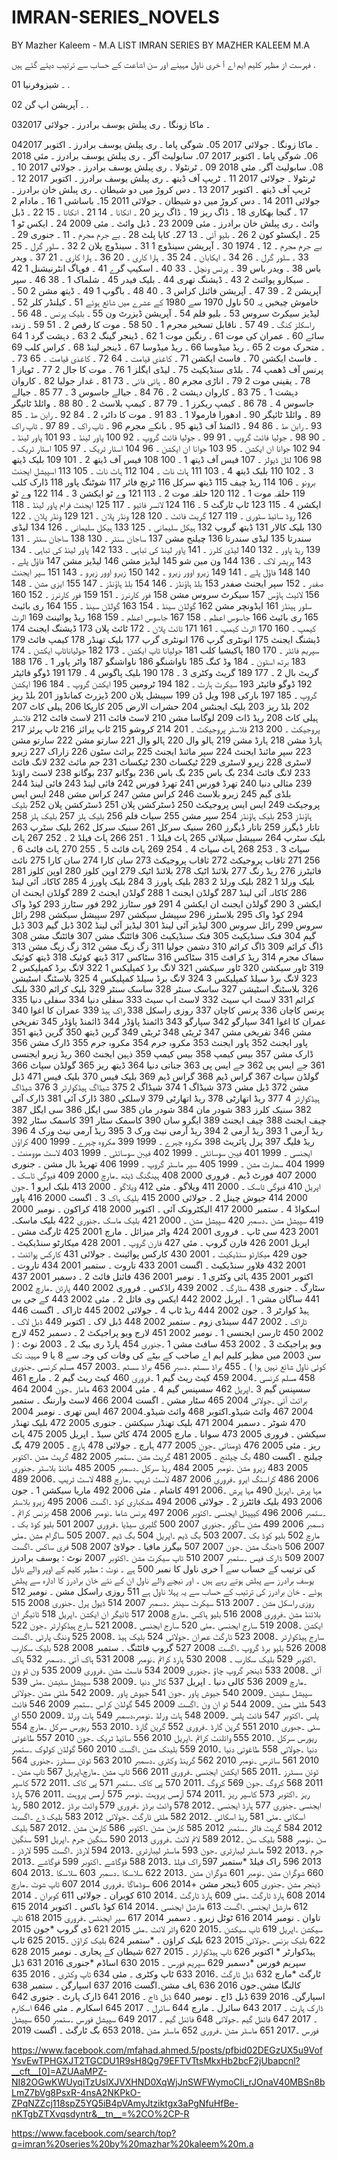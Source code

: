 # IMRAN-SERIES_NOVELS
BY Mazher Kaleem - M.A
LIST IMRAN SERIES BY MAZHER KALEEM M.A

فہرست از مظہر کلیم ایم اے
آ خری ناول مہینے اور سن اشاعت کے حساب سے ترتیب دیئے گئے ہیں .

01 ۔ شیزوفرنیا .

02 ۔ آپریشن اپ گن .

03۔  ماکا زونگا ۔ ری پبلش یوسف برادرز ۔ جولائی 2017

04۔  ماکا زونگا ۔ جولائی 2017
05۔  شوگی پاما ۔ ری پبلش یوسف برادرز ۔ اکتوبر 2017
06۔  شوگی پاما ۔ اکتوبر 2017
07۔  سابولیٹ آگر ۔ ری پبلش یوسف برادرز ۔ مئی 2018
08۔  سابولیٹ آگر۔ مئی 2018
09 ۔ ٹرنٹولا ۔ ری پبلش یوسف برادرز ۔ جولائی 2017
10 ۔ ٹرنٹولا ۔ جولائی 2017
11 ۔ ٹریپ آف ڈیتھ ۔ ری پبلش یوسف برادرز ۔ اکتوبر 2017
12 ۔ ٹریپ آف ڈیتھ ۔ اکتوبر 2017
13 ۔  دس کروڑ میں دو شیطان ۔ ری پبلش خان برادرز ۔ جولائی            2011
14 ۔  دس کروڑ میں دو شیطان ۔      جولائی  2011
15۔  باساشی 1
16 ۔  مادام 2
17 ۔  گنجا بھکاری
18 ۔  ڈاگ ریز
19 ۔  ڈاگ ریز
20 ۔  انکانا ۔ 14
21 ۔  انکانا ۔ 15
22 ۔  ڈبل وائٹ ۔ ری پبلش خان برادرز ۔ مئی 2009
23 ۔  ڈبل وائٹ ۔ مئی 2009
24 ۔  ایکس ٹو 1
25 ۔  ایکسٹو کون 2
26 ۔  بلیو آئی ۔ 13
27۔  کایا پلٹ 
28 ۔  بے جرم مجرم ۔ 11 ۔ جنوری
29 ۔  بے جرم مجرم ۔ 12 ۔ 1974
30 ۔  آپریشن سینڈوچ 1
31 ۔  سینڈوچ پلان 2
32 ۔  سلور گرل ۔ 25
33 ۔  سلور گرل ۔ 26
34 ۔  ایکابان ۔ 24
35 ۔  ہارا کاری ۔ 20
36 ۔  ہارا کاری ۔ 21
37 ۔  ویدر باس
38 ۔  ویدر باس
39 ۔  پرنس ونچل ۔ 33
40 ۔  اسکیپ گرے
41 ۔  فوہاگ انٹرنیشنل 1
42 ۔  سیکارو پوائنٹ 2
43 ۔  ڈیشنگ تھری
44 ۔  بلیک فیدر
45 ۔  شلماک 1 ۔ 38
46 ۔  سپر آپریشن 2 ۔ 39
47 ۔  آپریشن فائنل کراس 3 ۔ 40
48 ۔  باگوپ 1
49 ۔  ڈیتھ مشن 2
50 ۔  خاموش چیخیں
یہ 50 ناول 1970 سے 1980 کے عشرے میں شائع ہوئے
51 ۔  کیلنڈر کلر
52 ۔  لیڈیز سیکرٹ سروس
53 ۔  بلیو فلم
54 ۔  آپریشن ڈیزرٹ ون
55 ۔  بلیک پرنس ۔ 48
56 ۔  راسکلز کنگ ۔ 49
57 ۔  ناقابل تسخیر مجرم 1 ۔ 50
58 ۔  موت کا رقص 2 ۔ 51
59 ۔  زندہ سائے 
60 ۔  عمران کی موت
61 ۔  رنگین موت 1
62 ۔  ڈینجر گینگ 2
63 ۔  دہشت گرد 1
64 ۔  متحرک موت 2
65 ۔  ریڈ میڈوسا
66 ۔  ریڈ میڈوسا
67 ۔  ڈینجر لینڈ
68 ۔  کراس کلب
69 ۔  فاسٹ ایکشن
70 ۔  فاسٹ ایکشن
71 ۔  کاغذی قیامت ۔ 64
72 ۔  کاغذی قیامت ۔ 65
73 ۔  پرنس آف ڈھمپ
74 ۔  بلڈی سنڈیکیٹ
75 ۔  لیڈی ایگلز 1
76 ۔  موت کا جال 2
77 ۔  ٹوپاز 1
78 ۔  یقینی موت 2
79 ۔  اناڑی مجرم
80 ۔  ہائی فائی ۔ 73
81 ۔  غدار جولیا
82 ۔  کاروان دہشت 1 ۔ 75
83 ۔  کاروان دہشت 2 ۔ 76
84 ۔  جیالے جاسوس 3 ۔ 77
85 ۔  جیالے جاسوس 4 ۔ 78
86 ۔  کیمپ ریکرز 1 ۔ 79
87 ۔  کیمپ بلاسٹ 2 ۔ 80
88 ۔  وائلڈ ٹائیگر
89 ۔  وائلڈ ٹائیگر
90 ۔  ادھورا فارمولا 1 ۔ 83
91 ۔  موت کا دائرہ 2 ۔ 84
92 ۔  رابن ھڈ ۔ 85
93 ۔  رابن ھڈ ۔ 86
94 ۔  ڈائمنڈ آف ڈیتھ
95 ۔  بانکے مجرم
96 ۔  ٹاپ راک ۔ 89
97 ۔  ٹاپ راک ۔ 90
98 ۔  جولیا فائٹ گروپ ۔ 91
99 ۔  جولیا فائٹ گروپ ۔ 92
100  پاور لینڈ ۔ 93
101  پاور لینڈ ۔ 94
102  جوانا ان ایکشن ۔ 95
103  جوانا ان ایکشن ۔ 96
104  اسٹار ٹریک ۔ 97
105  اسٹار ٹریک ۔ 98
106  لٹل ڈیولز ۔
107  فیس آف ڈیتھ 1 ۔ 100
108  فیس آف ڈیتھ 2 ۔ 101
109  بلیک ڈیتھ 3 ۔ 102
110  بلیک ڈیتھ 4 ۔ 103
111  ہاٹ ناٹ ۔ 104
112  ہاٹ ناٹ ۔ 105
113  اسپیشل ایجنٹ برونو ۔ 106
114  ریڈ چیف
115  ڈیتھ سرکل
116  ٹرنچ فائر
117   شوٹنگ پاور
118  ڈارک کلب
119  حلقہ موت 1 ۔ 112
120  حلقہ موت 2 ۔ 113
121  وے ٹو ایکشن 3 ۔ 114
122  وے ٹو ایکشن 4 ۔ 115
123  ٹاپ ٹارگٹ 5 ۔ 116
124  لانسر فائیو ۔ 117
125  ایجنٹ فرام پاور لینڈ ۔ 118
126  روڈ سائیڈ سٹوری ۔ 119
127  گریٹ فائٹ ۔ 120
128  ونڈر پلان ۔ 121
129  ونڈر پلان ۔ 122
130  بلیک کالار
131  ڈیتھ گروپ
132  ہیکل سلیمانی ۔ 125
133  ہیکل سلیمانی ۔ 126
134  لیڈی سندرتا
135  لیڈی سندرتا
136  چیلنج مشن
137  ساجان سنٹر ۔ 130
138  ساجان سنٹر ۔ 131
139  ریڈ پاور ۔ 132
140  لیڈی کلرز ۔
141  پاور لینڈ کی تباہی ۔ 133
142  پاور لینڈ کی تباہی ۔ 134
143  پریشر لاک ۔ 136
144  ون مین شو
145  لیڈیز مشن
146  لیڈیز مشن
147  فاؤل پلے ۔ 140
148  فاؤل پلے ۔ 141
149  زیرو اوور زیرو ۔ 142
150  زیرو اوور زیرو ۔ 143
151  سپر ایجنٹ صفدر ۔
152  سپر ایجنٹ صفدر
153  بلڈ ہاؤنڈز ۔ 146
154 بلڈ ہاؤنڈز ۔ 147
155  ایزی مشن ۔ 148
156  لائیٹ ہاؤس
157  سیکرٹ سروس مشن
158  فور کارنرز ۔ 151
159  فور کارنرز ۔ 152
160  سلور ہینڈز
161  ایڈونچر مشن
162  گولڈن سینڈ ۔ 154
163  گولڈن سینڈ ۔ 155
164  ری بائیٹ
165  ری بائیٹ
166  جاسوس اعظم ۔ 158
167  جاسوس اعظم ۔ 159
168  ریڈ پوائینٹ
169  الرٹ کیمپ ۔ 160
170  الرٹ کیمپ ۔ 161
171  ٹائٹ پلان ۔ 
172  ٹائٹ پلان
173  ڈیشنگ ایجنٹ
174  ڈیشنگ ایجنٹ
175  انونٹری گرپ
176  انونٹری گرپ
177  بلیک تھنڈر
178  کیمپ فائٹ
179  سپریم فائٹر ۔ 170
180  پاکیشیا کلب
181  جولیانا ٹاپ ایکشن ۔ 173
182  جولیاناٹاپ ایکشن ۔ 174
183  برتھ اسٹون ۔
184  وڈ کنگ
185  ناواشنگو
186  ناواشنگو
187  واٹر پاور 1 ۔ 176
188  گریٹ بال 2 ۔ 177
189  گریٹ وکٹری 3 ۔ 178
190  بلیک پاگوس 4 ۔ 179
191  ڈوگو فائیٹر
192  ڈوگو فائیٹر
193  سیکرٹ ہارٹ ۔ 182
194  ٹرومین
195  ایکشن گروپ ۔ 184
196  ایکشن گروپ ۔ 185
197  بارکی
198  ویل ڈن
199  سپیشل پلان
200  ڈیزرٹ کمانڈوز
201  بلڈ ریز
202  بلڈ ریز
203  بلیک ایجنٹس
204  حشرات الارض
205  کاریکا
206  ہیلی کاٹ
207  ہیلی کاٹ
208  ریڈ ڈاٹ
209  لوگاسا مشن
210  لاسٹ فائٹ
211  لاسٹ فائٹ
212  فلاسٹر پروجیکٹ ۔ 200
213  فلاسٹر پروجیکٹ ۔ 201
214  کروشو
215  ٹاپ پرائز
216  ٹاپ پرئز
217  ہارڈ مشن
218  ہارڈ مشن
219  ہالو وال
220  ہالو وال
221  سارتو مشن
222  سارتو مشن
223  سپر مائنڈ ایجنٹ
224  سپر مائنڈ ایجنٹ
225  برائٹ سٹون
226  زاراک
227  زیرو لاسٹری
228  زیرو لاسٹری
229  ٹیکساٹ
230  ٹیکساٹ
231  جم مائٹ
232  لانگ فائٹ
233  لانگ فائٹ
234  بگ باس
235  بگ باس
236  بوگانو
237  بوگانو
238  لاسٹ راؤنڈ
239  مثالی دنیا
240  تھرڈ فورس
241  تھرڈ فورس
242  فائی لینڈ
243  فائی لینڈ
244  بلڈی گیم
245  زیرو بلاسٹ
246  کراس مشن
247  کراس مشن
248  ایس ایس پروجیکٹ
249  ایس ایس پروجیکٹ
250  ڈسٹرکشن پلان
251  ڈسٹرکشن پلان
252  بلیک ہاؤنڈز
253  بلیک ہاؤنڈز
254  سپر مشن
255  سپاٹ فلم
256  بلیک ہلز
257  بلیک ہلز
258  تاتار ڈیگرز
259  تاتار ڈیگرز
260  سنیک سرکل
261  سنیک سرکل
262  بلیک سٹرپ
263  بلیک سٹرپ
264  سپیشل سپلائی
265  ہاٹ فیلڈ 1 ۔ 251
266  ہاٹ فیلڈ 2 ۔ 252
267  ہاٹ سپاٹ 3 ۔ 253
268  ہاٹ سپاٹ 4 ۔ 254
269  ہاٹ فائٹ 5 ۔ 255
270  ہاٹ فائٹ 6 ۔ 256
271  ثاقاب پروجیکٹ
272  ثاقاب پروجیکٹ
273  سان کارا
274  سان کارا
275  نائٹ فائیٹرز
276  ریڈ رنگ
277  بلائنڈ اٹیک
278  بلائنڈ اٹیک
279  اوپن کلوز
280  اوپن کلوز
281  بلیک ورلڈ 1
282  بلیک ورلڈ 2
283  بلیک پاورز 3
284  بلیک پاورز 4
285  کاکانہ آئی لینڈ
286  کاکانہ آئی لینڈ
287  گولڈن ایجنٹ 1
288  گولڈن ایجنٹ 2
289  گولڈن ایجنٹ ان ایکشن 3
290  گولڈن ایجنٹ ان ایکشن 4
291  فور سٹارز
292  فور سٹارز
293  کوڈ واک
294  کوڈ واک
295  بلاسٹرز
296  سپیشل سیکشن
297  سپیشل سیکشن
298  رائل سروس
299  رائل سروس
300  لیڈیز آئی لینڈ
301  لیڈیز آئی لینڈ
302  ڈبل گیم
303  ڈبل گیم
304  فنک سنڈیکیٹ
305  فنک سنڈیکیٹ
306  فائٹنگ مشن
307  فائٹنگ مشن
308  ڈاگ کرائم
309  ڈاگ کرائم
310  دشمن جولیا
311  زگ زیگ مشن
312  زگ زیگ مشن
313  سفاک مجرم
314  ریڈ کرافٹ
315  سٹاکس
316  سٹاکس
317  ڈیتھ کوئیک
318  ڈیتھ کوئیک
319  ٹاور سیکشن
320  ٹاور سیکشن
321  لانگ برڈ کمپلیکس 1
322  لانگ برڈ کمپلیکس 2
323  لانگ برڈ سیلڈ کمپلیکس 3
324  لانگ برڈ سیلڈ کمپلیکس 4
325  بلاسٹنگ اسٹیشن
326  بلاسٹنگ اسٹیشن
327  ساسک سنٹر
328  ساسک سنٹر
329  بلیک کرائم
330  بلیک کرائم
331  لاسٹ اپ سیٹ
332  لاسٹ اپ سیٹ
333  سفلی دنیا
334  سفلی دنیا
335  پرنس کاچان
336  پرنس کاچان
337  روزی راسکل
338  راک ہیڈ
339  عمران کا اغوا
340  عمران کا اغوا
341  سپارگو
342  سپارگو
343  ڈائمنڈ پاؤڈر
344  ڈائمنڈ پاؤڈر
345  تفریخی مشن
346  تفریخی مشن
347  ٹریٹی
348  ٹریٹی
349  گرین ڈیتھ
350  گرین ڈیتھ
351  پاور ایجنٹ
352  پاور ایجنٹ
353  مکروہ جرم
354  مکروہ جرم
355  ڈارک مشن
356  ڈارک مشن
357  بیس کیمپ
358  بیس کیمپ
359  ذہین ایجنٹ
360  ریڈ زیرو ایجنسی
361  جے ایس پی
362  جے ایس پی
363  جناتی دنیا
364  ڈیتھ ریز
365  گولڈن سپاٹ
366  گولڈن سپاٹ
367  گراس ڈیم
368  گراس ڈیم
369  بلیک فیس
370  بلیک فیس
471  ڈبل مشن
372  ڈبل مشن
373  شیڈاگ 1
374  شیڈاگ 2
375  شیڈاگ ہیڈکوارٹر 3
376  شیڈاگ ہیڈکوارٹر 4
377  ریڈ اتھارٹی
378  ریڈ اتھارٹی
379  لاسلکی
380  ڈارک آئی
381  ڈارک آئی
382  سنیک کلرز
383  شودر مان
384  شودر مان
385  سی ایگل
386  سی ایگل
387  چیف ایجنٹ
388  چیف ایجنٹ
389  ایگرو سان
390  کاسمک سٹار
391  کاسمک سٹار
392  ریڈ آرمی 1
393  ریڈ آرمی 2
394  ریڈ آرمی نیٹ ورک 3
395  ریڈ آرمی نیٹ ورک 4
396  ریڈ فلیگ
397  پرل پائریٹ
398  مکروہ چہرے ۔ 1999
399  مکروہ چہرے ۔ 1999
400  کراؤن ایجنسی ۔ 1999
401  فیبن سوسائٹی ۔ 1999
402  فیبن سوسائٹی ۔ 1999
403  لاسٹ موومنٹ ۔  1999
404  سمارٹ مشن ۔ 1999
405  سپر ماسٹر گروپ ۔ 1999
406  تھریڈ بال مشن ۔ جنوری 2000
407  فورٹ ڈیم ۔ فروری 2000
408  ہینگنگ ڈیتھ ۔مارچ 2000
409  فیوگی ٹاسک ۔اپریل
410  فیوگی ٹاسک ۔ 2000
411  ویلاگو ۔ مئی
412  ویلاگو ۔ 2000
413  بلیک ایرو 1 ۔جون 2000
414  جیوش چینل 2 ۔ جولائی 2000
415  بلیک ہاک 3 ۔ اگست 2000
416  پاور اسکواڈ 4 ۔ ستمبر 2000
417  الیکٹرونک آئی ۔ اکتوبر 2000
418  کراکون ۔ نومبر 2000
419  سپیشل مشن ۔دسمبر
420  سپیشل مشن ۔ 2000
421  بلیک ماسک ۔جنوری
422  بلیک ماسک۔2001
423  سی ٹاپ ۔ فروری 2001
424  واٹر میزائل ۔ مارچ 2001
425  ٹارگٹ مشن ۔ اپریل 2001
426  فارن گروپ ۔ مئی
427  فارن گروپ ۔ 2001
428  میکارٹو سنڈیکیٹ ۔ جون
429  میکارٹو سنڈیکیٹ ۔ 2001
430  کارکس پوائینٹ ۔ جولائی
431  کارکس پوائنٹ ۔ 2001
432  فلاور سنڈیکیٹ ۔ اگست 2001
433  تاروت ۔ ستمبر 2001
434  تاروت ۔ اکتوبر 2001
435  ہائی وکٹری 1 ۔ نومبر 2001
436  فائنل فائٹ 2 ۔ دسمبر 2001
437  سٹارگ ۔ جنوری
438  سٹارگ ۔ 2002
439  راڈکس ۔ فروری 2002
440  پارٹن ۔مارچ 2002
441  ساگان مشن 1 ۔ اپریل 2002
442  ایکس وی فائل 2 ۔ مئی 2002
443  کے جی بی ہیڈ کوارٹر 3 ۔ جون 2002
444  ریڈ ٹاپ 4 ۔ جولائی 2002
445  ٹاراک ۔ اگست
446  ٹاراک ۔ 2002
447  سینڈی زوم ۔ ستمبر 2002
448  ڈبل لاک ۔ اکتوبر
449 ڈبل لاک ۔ 2002
450  ٹارسن ایجنسی 1 ۔ نومبر 2002
451  لارج ویو پراجیکٹ 2 ۔ دسمبر
452  لارج ویو پراجیکٹ 3 ۔ 2002
453  سافٹ مشن 1 ۔جنوری
454  ہارڈ ری بیک 2 ۔ 2003
نوٹ :
( سن 2003 میں مظہر کلیم ایم اے صاحب کے بیٹے کی وفات کی وجہ سے 8 یا 9 مہینہ تک کوئی ناول شائع نہیں ہوا ) ۔
455  براڈ سسٹم ۔دسبر
456  براڈ سسٹم ۔2003
457  مسلم کرنسی ۔جنوری
458  مسلم کرنسی ۔2004
459  کیٹ ریٹ گیم 1 ۔فروری
460  کیٹ ریٹ گیم 2 ۔ مارچ
461  سسپنس گیم 3 ۔اپریل
462  سسپنس گیم 4 ۔ مئی 2004
463  مامار ۔جون 2004
464  برائٹ آئی ۔جولائی 2004
465  سٹار مشن ۔ اگست 2004
466  لاسٹ وارننگ ۔ ستمبر 2004
467  وائٹ شیڈو۔اکتوبر
468  وائٹ شیڈو۔2004
467  ایس تھری ۔ نومبر 2004
470  شوٹر ۔ دسمبر 2004
471  بلیک تھنڈر سیکشن ۔ جنوری 2005
472  بلیک تھنڈر سیکشن ۔ فروری 2005
473  سوانا ۔ مارچ 2005
474  کاٹن سیڈ ۔ اپریل 2005
475  ہاٹ ریز ۔ مئی 2005
476  ڈومنائی ۔جون 2005
477  ہارچ ۔ جولائی
478  ہارچ ۔ 2005
479  بگ چیلنج ۔ اگست
480  بگ چیلنج ۔ 2005
481  گریٹ مشن ۔ستمبر 2005
482  گریٹ مشن ۔اکتوبر 2005
483  زیرو مشن ۔نومبر 2005
484  ریڈ سرکل ۔دسمبر 2005
485  مائنڈ بلاسٹر ۔جنوری 2006
486  کراسنگ ایرو ۔فروری 2006
487  لاسٹ ٹریپ ۔مارچ
488  لاسٹ ٹریپ ۔2006
489  مہا پرش ۔اپریل
490  مہا پرش ۔2006
491  کاشام ۔ مئی 2006
492  ماریا سیکشن 1 ۔ جون 2006
493  بلیک فائٹرز 2 ۔ جولائی 2006
494  مشکباری کوڈ ۔اگست 2006
495  زیرو بلاسٹر ۔ستمبر 2006
496  کیپیٹل ایجنسی ۔اکتوبر 2006
497  پرنس شاما ۔نومبر 2006 
458  بزنس کرائم ۔دسمبر 2006
499  مشن ساگور ۔جنوری 2007
500  گلیری سیڈیا ۔فروری 2007
501  بلیو کوڈ بک ۔مارچ
502  بلیو کوڈ بک ۔2007
503  بگ ڈیم ۔اپریل
504  بگ ڈیم ۔2007
505  ساگرام مشن ۔مئی 2007
506  ڈاجنگ مشن ۔جون 2007
507  بیگرز مافیا ۔ جولائ 2007
508  فری ساکس ۔اگست 2007
509  ڈارک فیس ۔ستمبر 2007
510  ٹاپ سیکرٹ مشن ۔اکتوبر 2007
نوٹ : یوسف برادرز کی ترتیب کے حساب سے آ خری ناول کا نمبر 500 ہے ۔
نوٹ : مظہر کلیم کے اوپر والے ناول یوسف برادرز سے پبلش ہوتے رہے ہیں ۔
اور نیچے والے ناول ان کے نئے خان برادرز کا ادارہ سے پبلش ہوئے ۔
 خان برادرز کی ترتیب کے حساب سے یہ پہلا ناول ہے 
511  روزی راسکل مشن ۔ نومبر
512  روزی راسکل مشن ۔ 2007
513  سیکرٹ سینٹر ۔دسمبر 2007
514  ڈیول پرل ۔جنوری 2008
515  بلائنڈ مشن ۔فروری 2008
516  بلیو ہاکس ۔مارچ 2008
517  ٹائیگر ان ایکشن ۔اپریل
518  ٹائیگر ان ایکشن ۔2008
519  سارج ایجنسی ۔مئی
520  سارج ایجنسی ۔2008
521  سارج ہیڈکوارٹر ۔جون
522  سارج ہیڈکوارٹر ۔2008 
523  ٹارگٹ عمران ۔جولائی
524  بلیک ہیڈ ۔2008
525  وننگ پارٹی ۔اگست 2008
526  بلیو برڈ گروپ ۔اگست 2008
527  گروپ فائٹنگ ۔ ستمبر 2008
528  بلیک سکارب ۔اکتوبر
529  بلیک سکارب ۔ 2008
530  ہارڈ کرائم ۔نومبر 2008
531  ہاک آئی ۔دسمبر
532  ہاک آئی ۔2008
533  ڈینجر گروپ چاؤ ۔جنوری 2009
534  فاسٹ مشن ۔فروری 2009
535  ون ٹو ون ۔مارچ 2009
536  کالی دنیا ۔ اپریل
537  کالی دنیا ۔2009
538  سپیشل سٹیشن ۔مئی
539  سپیشل سٹیشن ۔2009
540  جیوش پاور ۔جون
541  جیوش پاور ۔2009
542  ملٹی مشن ۔جولائی
543  ملٹی مشن ۔2009
544  ٹو ان ون ۔اگست 2009
545  گولڈن کراس ۔ستمبر 2009
546  فائٹ پلس ۔اکتوبر
547  فائٹ پلس ۔2009
548  ہاٹ ورلڈ ۔نومبر،دسمبر
549  ہاٹ ورلڈ ۔2009
550  ای سٹی ۔جںوری 2010
551  گرین گارڈ ۔فروری
552  گرین گارڈ ۔2010
553  ریورس سرکل ۔مارچ
554  ریورس سرکل ۔2010
555  وائلنٹ کرائم ۔اپریل 2010
556  سائیڈ ٹریک ۔جون 2010
557  طاغوتی دنیا ۔جولائی
558  طاغوتی دنیا ۔2010
559  بلینک مشن ۔اگست 2010
560  گولڈن کولوک ۔ستمبر 2010
561  سائرس ۔نومبر 2010
562  گرینڈ وکٹری ۔دسمبر 2010
563  ٹوئن سسٹرز ۔جنوری
564  ٹوئن سسٹرز ۔2011
565  ایکشن ایجنسی ۔فروری 2011
566  ٹاپ مشن ۔مارچ،اپریل
567  ٹاپ مشن ۔2011
568  کروگ ۔جون
569  کروگ ۔2011
570  پی کاک ۔ستمبر
571  پی کاک ۔2011
572  کاسپر ریز ۔اکتوبر
573  کاسپر ریز ۔2011
574  آرمس پروہت ۔نومبر
575  آرمس پروہت ۔2011
576  ہارڈ ایجنسی ۔جنوری
577  ہارڈ ایجنسی ۔2012
578  وائٹ برڈز ۔فروری
579  وائٹ برڈز ۔2012
580  ریڈ اسکائی ۔مئی
581  ریڈ اسکائی ۔2012
582  ملٹی ٹارگٹ ۔جولائی 2012
583  بلیک ڈے ۔اگست 2012
584  گریٹ فالز ۔ستمبر 2012
585  کارمن مشن ۔اکتوبر
586  کارمن مشن ۔2012
587  بلیک سن ۔نومبر
588  بلیک سن ۔2012
589  لائم لائٹ ۔فروری 2013
590  سنگین جرم ۔اپریل
591  سنگین جرم ۔2013
592  ماسٹر لیبارٹری ۔جون
593  ماسٹر لیبارٹری ۔2013
594  لارڈز ۔اگست
595  لارڈز ۔2013
596  راک فیلڈ *ستمبر
597  راک فیلڈ ۔2013
588  فوگاشے ۔اکتوبر
599  فوگاشے ۔2013
660  شوگران مشن ۔نومبر
601  شوگران مشن ۔2013
622  سلاسکا ۔دسمبر
603  سلاسکا ۔2013
604 ڈینجر مشن ۔جنوری
605  ڈینجر مشن +2014
606  سوڈماگا ۔فروری 2014
607  ٹاپ شوٹ ۔مارچ 2014
608  ہارڈ ٹارگٹ ۔مئی
609  ہارڈ ٹارگٹ ۔2014
610  کوبران ۔ جولائی
611  کوبران ۔ 2014
612  مارشل ایجنسی ۔اگست
613  مارشل ایجنسی ۔2014
614  کوڈ باکس ۔ اکتوبر 2014
615  تاوان ۔ نومبر 2014
616  ٹوٹل زیرو ۔ دسمبر 2014
617  سپر ایجنٹس ۔فروری 2015
618  ٹاپ سیکشن ۔اپریل
619  ٹاپ سیکشن ۔2015 
620  واٹر لائٹ ۔مئی 2015
621  ڈی گروپ *جون 2015
622  بلیک بزنس ۔جولائی 2015
623  بلیک کراؤن ۔ *ستمبر
624  بلیک کراؤن ۔2015
625  ٹاپ ہیڈکوارٹر * اکتوبر
626  ٹاپ ہیڈکوارٹر ۔ 2015 
627  شیطان کے پجاری ۔ نومبر 2015
628  سپریم فورس *دسمبر
629  سپریم فورس ۔ 2015
630  اساڈم *جنوری 2016
631  ڈبل ٹارگٹ *مارچ
632  ڈبل ٹارگٹ ۔2016 
633  ٹاپ وکٹری ۔ مئی
634  ٹاپ وکٹری ۔ 2016
635  کالنگا مشن۔جون 2016
636  ہاف مشن۔اگست 2016
637  اسپارگن ۔ ستمبر
638  اسپارگن۔ 2016
639  ڈبل ڈاج ۔ نومبر
640  ڈبل ڈاج ۔ 2016
641  ڈارک ہارٹ ۔ جنوری
642  ڈارک ہارٹ ۔ 2017
643  سائرل ۔ مارچ
644  سائرل ۔ 2017
645  اسکارم ۔ مئی
646  اسکارم ۔ 2017
647  فائنل گیم ۔جولائی
648  فائنل گیم ۔ 2017
649  سپیشل فورس ۔ستمبر
650  سپیشل فورس ۔2017
651  ماسٹر مشن ۔فروری
652  ماسٹر مشن ۔2018 
653  بگ ٹارگٹ ۔ اگست 2019


https://www.facebook.com/mfahad.ahmed.5/posts/pfbid02DEGzUX5u9VofYsvEwTPHGXJT2TGCDU1R9sH8Qg79EFTVTtsMkxHb2bcF2jUbapcnl?__cft__[0]=AZUAaMPZ-NI82OGwKWUyqiTzUslXJVXHND0XqWjJnSWFWymoCIi_rJOnaV40MBSn8bLmZ7bVg8PsxR-4nsA2NKPkO-ZPqNZZcj118spZ5YQ5iB4pVAmyJtziktgx3aPgNfuHfBe-nKTgbZTXvqsdyntr&__tn__=%2CO%2CP-R

https://www.facebook.com/search/top?q=imran%20series%20by%20mazhar%20kaleem%20m.a
